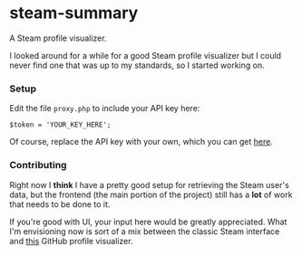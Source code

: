 # steam-summary
A Steam profile visualizer.

I looked around for a while for a good Steam profile visualizer but I could never
find one that was up to my standards, so I started working on.

### Setup
Edit the file `proxy.php` to include your API key here:
```
$token = 'YOUR_KEY_HERE';
```

Of course, replace the API key with your own, which you can get [here](http://steamcommunity.com/dev/apikey).

### Contributing
Right now I **think** I have a pretty good setup for retrieving the Steam user's data, but the frontend (the 
main portion of the project) still has a **lot** of work that needs to be done to it.

If you're good with UI, your input here would be greatly appreciated. What I'm envisioning now is sort of a mix 
between the classic Steam interface and [this](https://github.com/tipsy/profile-summary-for-github) GitHub 
profile visualizer.
